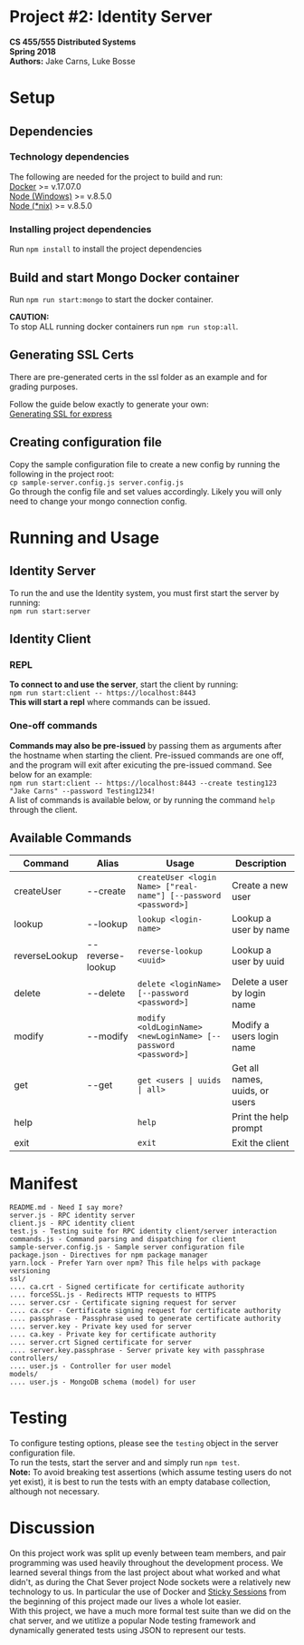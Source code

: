 # Project #2: Identity Server  
**CS 455/555 Distributed Systems**  
**Spring 2018**  
**Authors:** Jake Carns, Luke Bosse  

# Setup

## Dependencies

### Technology dependencies

The following are needed for the project to build and run:  
[Docker](https://www.docker.com/community-edition) >= v.17.07.0  
[Node (Windows)](https://nodejs.org/en/download/) >= v.8.5.0  
[Node (*nix)](https://nodejs.org/en/download/package-manager/) >= v.8.5.0  

### Installing project dependencies

Run `npm install` to install the project dependencies  

## Build and start Mongo Docker container

Run `npm run start:mongo` to start the docker container.  

**CAUTION:**  
To stop ALL running docker containers run `npm run stop:all`.  

## Generating SSL Certs

There are pre-generated certs in the ssl folder as an example and for grading
purposes.  

Follow the guide below exactly to generate your own:  
[Generating SSL for express](https://matoski.com/article/node-express-generate-ssl/)  

## Creating configuration file

Copy the sample configuration file to create a new config by running the
following in the project root:  
`cp sample-server.config.js server.config.js`  
Go through the config file and set values accordingly. Likely you will only need 
to change your mongo connection config.  

# Running and Usage

## Identity Server
To run the and use the Identity system, you must first start the server by
running:  
`npm run start:server`

## Identity Client

### REPL

**To connect to and use the server**, start the client by running:  
`npm run start:client -- https://localhost:8443`  
**This will start a repl** where commands can be issued.  

### One-off commands

**Commands may also be pre-issued** by passing them as arguments after the
hostname when starting the client. Pre-issued commands are one off, and the 
program will exit after exicuting the pre-issued command. See below for an 
example:  
`npm run start:client -- https://localhost:8443 --create testing123 "Jake Carns" --password Testing1234!`  
A list of commands is available below, or by running the command `help` 
through the client.  

## Available Commands

| Command        | Alias            | Usage                                                           | Description                    |
|----------------|------------------|-----------------------------------------------------------------|--------------------------------|
| createUser     | --create         | `createUser <login Name> ["real-name"] [--password <password>]` | Create a new user              |
| lookup         | --lookup         | `lookup <login-name>`                                           | Lookup a user by name          |
| reverseLookup | --reverse-lookup | `reverse-lookup <uuid>`                                         | Lookup a user by uuid          |
| delete         | --delete         | `delete <loginName> [--password <password>]`                    | Delete a user by login name    |
| modify         | --modify         | `modify <oldLoginName> <newLoginName> [--password <password>]`  | Modify a users login name      |
| get            | --get            | `get <users \| uuids \| all>`                                   | Get all names, uuids, or users |
| help           |                  | `help`                                                          | Print the help prompt          |
| exit           |                  | `exit`                                                          | Exit the client                |

# Manifest 
```
README.md - Need I say more?  
server.js - RPC identity server               
client.js - RPC identity client                        
test.js - Testing suite for RPC identity client/server interaction  
commands.js - Command parsing and dispatching for client              
sample-server.config.js - Sample server configuration file  
package.json - Directives for npm package manager      
yarn.lock - Prefer Yarn over npm? This file helps with package versioning  
ssl/  
.... ca.crt - Signed certificate for certificate authority              
.... forceSSL.js - Redirects HTTP requests to HTTPS        
.... server.csr - Certificate signing request for server  
.... ca.csr - Certificate signing request for certificate authority                 
.... passphrase - Passphrase used to generate certificate authority              
.... server.key - Private key used for server  
.... ca.key - Private key for certificate authority                 
.... server.crt Signed certificate for server              
.... server.key.passphrase - Server private key with passphrase  
controllers/  
.... user.js - Controller for user model  
models/  
.... user.js - MongoDB schema (model) for user  
```

# Testing
To configure testing options, please see the `testing` object in the server configuration file.  
To run the tests, start the server and and simply run `npm test`.  
**Note:** To avoid breaking test assertions (which assume testing users do not yet exist), it is best to run the tests with an empty database collection, although not necessary.

# Discussion

On this project work was split up evenly between team members, and pair programming was used heavily throughout the development process. We learned several things from the last project about what worked and what didn't, as during the Chat Sever project Node sockets were a relatively new technology to us. In particular the use of Docker and [Sticky Sessions](https://www.npmjs.com/package/sticky-cluster) from the beginning of this project made our lives a whole lot easier.  
With this project, we have a much more formal test suite than we did on the chat server, and we utitlize a popular Node testing framework and dynamically generated tests using JSON to represent our tests.  
